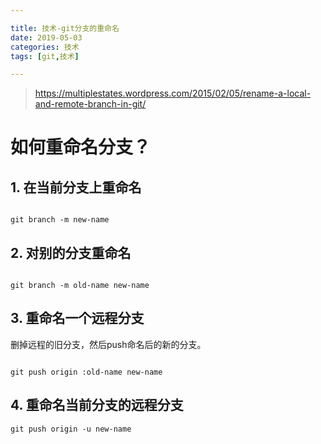```yaml
---

title: 技术-git分支的重命名
date: 2019-05-03
categories: 技术
tags: [git,技术]

---
```


<!--more-->

> https://multiplestates.wordpress.com/2015/02/05/rename-a-local-and-remote-branch-in-git/

# 如何重命名分支？

## 1. 在当前分支上重命名
```

git branch -m new-name

```

## 2. 对别的分支重命名

```

git branch -m old-name new-name

```

## 3. 重命名一个远程分支

删掉远程的旧分支，然后push命名后的新的分支。

```

git push origin :old-name new-name

```

## 4. 重命名当前分支的远程分支

```
git push origin -u new-name

```
<!--stackedit_data:
eyJoaXN0b3J5IjpbMTQ5Mzc4MTM5Nl19
-->
